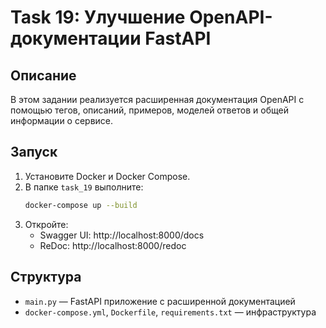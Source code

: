 # Task 19: Улучшение OpenAPI-документации FastAPI

## Описание
В этом задании реализуется расширенная документация OpenAPI с помощью тегов, описаний, примеров, моделей ответов и общей информации о сервисе.

## Запуск
1. Установите Docker и Docker Compose.
2. В папке `task_19` выполните:
   ```sh
   docker-compose up --build
   ```
3. Откройте:
   - Swagger UI: http://localhost:8000/docs
   - ReDoc: http://localhost:8000/redoc

## Структура
- `main.py` — FastAPI приложение с расширенной документацией
- `docker-compose.yml`, `Dockerfile`, `requirements.txt` — инфраструктура 